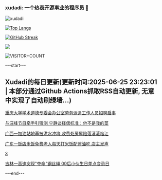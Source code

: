 ### xudadi: 一个热衷开源事业的程序员 👋

![xudadi](https://github-readme-stats-git-masterorgs-github-readme-stats-team.vercel.app/api?username=xudadi)

[![Top Langs](https://github-readme-stats.vercel.app/api/top-langs/?username=xudadi)](https://github.com/anuraghazra/github-readme-stats)

[![GitHub Streak](https://streak-stats.demolab.com?user=xudadi&locale=zh_Hans)](https://git.io/streak-stats)

![](https://raw.githubusercontent.com/xudadi/xudadi/main/assets/github-contribution-grid-snake.svg)

![VISITOR+COUNT](https://komarev.com/ghpvc/?username=xudadi&label=VISITOR+COUNT)


---start---

## Xudadi的每日更新(更新时间:2025-06-25 23:23:01 | 本部分通过Github Actions抓取RSS自动更新, 无意中实现了自动刷绿墙...)

[重庆大学学术道德专委会办公室劳务派遣工作人员招聘启事](https://www.gongkaoleida.com/article/2473981)

[与汪峰节目牵手引猜测 宁静谈择偶标准：他不是我的菜](https://m.163.com/news/article/K2U3VG5F051492T3.html)

[广西一加油站地基被洪水冲垮 收费处房屋陷落滚滚榕江](https://m.163.com/news/article/K2TVI5EU05561G0D.html)

[广东一饭店米饭免费老人每天打米饭配酱油吃 店主发声](https://m.163.com/news/article/K2TUTU5O05561G0D.html)

[3](https://m.163.com/touch/news/sub/domestic)

[吉林一高速突现"夺命"钢丝绳 00后小伙生日差点变忌日](https://m.163.com/news/article/K2U04T410550B6IS.html)

---end---
